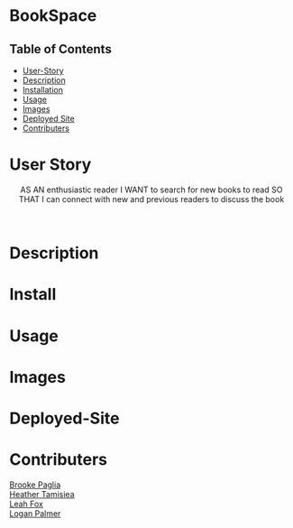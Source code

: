 # BookSpace


  ## Table of Contents
  - [User-Story](#User-Story)
  - [Description](#Description)
  - [Installation](#Install)
  - [Usage](#Usage)
  - [Images](#Images)
  - [Deployed Site](#Deployed-Site)
  - [Contributers](#Contributers)

# User Story
<p align="center">AS AN enthusiastic reader
I WANT to search for new books to read
SO THAT I can connect with new and previous readers to discuss the book<p align="center">
<br>


# Description


# Install


# Usage


# Images


# Deployed-Site


# Contributers

[Brooke Paglia](https://github.com/BrookesCodeStuff)<br>
[Heather Tamisiea](https://github.com/hdtamisiea)<br>
[Leah Fox](https://github.com/LF56)<br>
[Logan Palmer](https://github.com/hdtamisiea)<br>